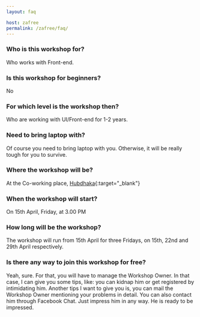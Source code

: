 ```yaml
---
layout: faq

host: zafree
permalink: /zafree/faq/
---
```


### Who is this workshop for?
Who works with Front-end.

### Is this workshop for beginners?
No

### For which level is the workshop then?
Who are working with UI/Front-end for 1-2 years.

### Need to bring laptop with?
Of course you need to bring laptop with you. Otherwise, it will be really tough for you to survive.

### Where the workshop will be?
At the Co-working place, [Hubdhaka](http://www.hubdhaka.com/){:target="_blank"}

### When the workshop will start?
On 15th April, Friday, at 3.00 PM

### How long will be the workshop?
The workshop will run from 15th April for three Fridays, on 15th, 22nd and 29th April respectively.

### Is there any way to join this workshop for free?
Yeah, sure. For that, you will have to manage the Workshop Owner. In that case, I can give you some tips, like: you can kidnap him or get registered by intimidating him. Another tips I want to give you is, you can mail the Workshop Owner mentioning your problems in detail. You can also contact him through Facebook Chat. Just impress him in any way. He is ready to be impressed.
